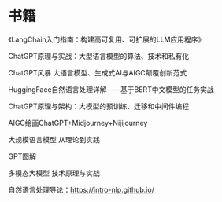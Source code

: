 # 书籍

《LangChain入门指南：构建高可复用、可扩展的LLM应用程序》

ChatGPT原理与实战：大型语言模型的算法、技术和私有化

ChatGPT风暴 大语言模型、生成式AI与AIGC颠覆创新范式

HuggingFace自然语言处理详解——基于BERT中文模型的任务实战

ChatGPT原理与架构：大模型的预训练、迁移和中间件编程

AIGC绘画ChatGPT+Midjourney+Nijijourney

大规模语言模型 从理论到实践

GPT图解

多模态大模型 技术原理与实战

自然语言处理导论：https://intro-nlp.github.io/



